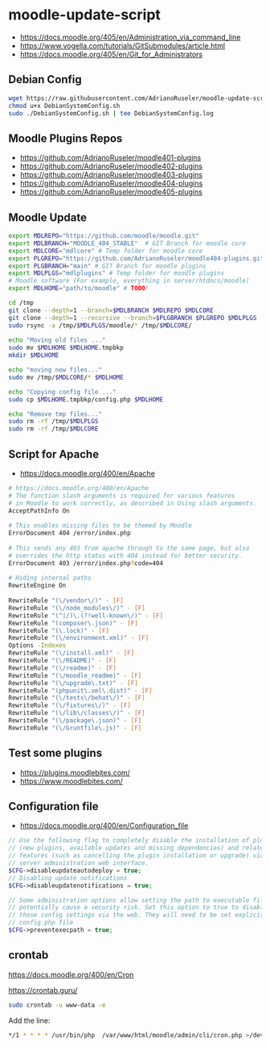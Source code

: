 # moodle-update-script
- https://docs.moodle.org/405/en/Administration_via_command_line
- https://www.vogella.com/tutorials/GitSubmodules/article.html
- https://docs.moodle.org/405/en/Git_for_Administrators

## Debian Config
```bash
wget https://raw.githubusercontent.com/AdrianoRuseler/moodle-update-script/master/DebianSystemConfig.sh -O DebianSystemConfig.sh
chmod u+x DebianSystemConfig.sh
sudo ./DebianSystemConfig.sh | tee DebianSystemConfig.log
```
## Moodle Plugins Repos
- https://github.com/AdrianoRuseler/moodle401-plugins
- https://github.com/AdrianoRuseler/moodle402-plugins
- https://github.com/AdrianoRuseler/moodle403-plugins
- https://github.com/AdrianoRuseler/moodle404-plugins
- https://github.com/AdrianoRuseler/moodle405-plugins
  
## Moodle Update
```bash
export MDLREPO="https://github.com/moodle/moodle.git"
export MDLBRANCH="MOODLE_404_STABLE"  # GIT Branch for moodle core
export MDLCORE="mdlcore" # Temp folder for moodle core
export PLGREPO="https://github.com/AdrianoRuseler/moodle404-plugins.git"
export PLGBRANCH="main" # GIT Branch for moodle plugins
export MDLPLGS="mdlplugins" # Temp folder for moodle plugins
# Moodle software (For example, everything in server/htdocs/moodle)
export MDLHOME="path/to/moodle" # TODO!

cd /tmp
git clone --depth=1 --branch=$MDLBRANCH $MDLREPO $MDLCORE
git clone --depth=1 --recursive --branch=$PLGBRANCH $PLGREPO $MDLPLGS
sudo rsync -a /tmp/$MDLPLGS/moodle/* /tmp/$MDLCORE/
	
echo "Moving old files ..."
sudo mv $MDLHOME $MDLHOME.tmpbkp
mkdir $MDLHOME

echo "moving new files..."
sudo mv /tmp/$MDLCORE/* $MDLHOME

echo "Copying config file ..."
sudo cp $MDLHOME.tmpbkp/config.php $MDLHOME

echo "Remove tmp files..."
sudo rm -rf /tmp/$MDLPLGS
sudo rm -rf /tmp/$MDLCORE
```

## Script for Apache
- https://docs.moodle.org/400/en/Apache
```bash
# https://docs.moodle.org/400/en/Apache
# The function slash arguments is required for various features 
# in Moodle to work correctly, as described in Using slash arguments. 
AcceptPathInfo On
				
# This enables missing files to be themed by Moodle 
ErrorDocument 404 /error/index.php
 
# This sends any 403 from apache through to the same page, but also
# overrides the http status with 404 instead for better security.
ErrorDocument 403 /error/index.php?code=404
				
# Hiding internal paths
RewriteEngine On
 
RewriteRule "(\/vendor\/)" - [F]
RewriteRule "(\/node_modules\/)" - [F]
RewriteRule "(^|/)\.(?!well-known\/)" - [F]
RewriteRule "(composer\.json)" - [F]
RewriteRule "(\.lock)" - [F]
RewriteRule "(\/environment.xml)" - [F]
Options -Indexes
RewriteRule "(\/install.xml)" - [F]
RewriteRule "(\/README)" - [F]
RewriteRule "(\/readme)" - [F]
RewriteRule "(\/moodle_readme)" - [F]
RewriteRule "(\/upgrade\.txt)" - [F]
RewriteRule "(phpunit\.xml\.dist)" - [F]
RewriteRule "(\/tests\/behat\/)" - [F]
RewriteRule "(\/fixtures\/)" - [F]
RewriteRule "(\/lib\/classes\/)" - [F]
RewriteRule "(\/package\.json)" - [F]
RewriteRule "(\/Gruntfile\.js)" - [F]
```

## Test some plugins
- https://plugins.moodlebites.com/
- https://www.moodlebites.com/


## Configuration file
- https://docs.moodle.org/400/en/Configuration_file
```php
// Use the following flag to completely disable the installation of plugins
// (new plugins, available updates and missing dependencies) and related
// features (such as cancelling the plugin installation or upgrade) via the
// server administration web interface.
$CFG->disableupdateautodeploy = true;
// Disabling update notifications
$CFG->disableupdatenotifications = true;

// Some administration options allow setting the path to executable files. This can
// potentially cause a security risk. Set this option to true to disable editing
// those config settings via the web. They will need to be set explicitly in the
// config.php file
$CFG->preventexecpath = true;
```
## crontab
https://docs.moodle.org/400/en/Cron

https://crontab.guru/
```bash
sudo crontab -u www-data -e
```
Add the line:
```bash
*/1 * * * * /usr/bin/php  /var/www/html/moodle/admin/cli/cron.php >/dev/null
```
